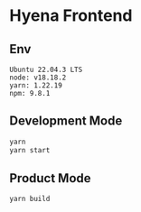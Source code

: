 # Hyena Frontend

## Env

```text
Ubuntu 22.04.3 LTS
node: v18.18.2
yarn: 1.22.19
npm: 9.8.1
```

## Development Mode

```cmd
yarn
yarn start
```

## Product Mode

```cmd
yarn build
```
